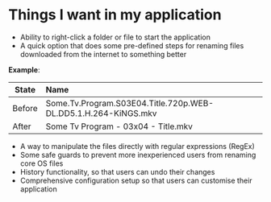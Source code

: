Things I want in my application
===============================
* Ability to right-click a folder or file to start the application
* A quick option that does some pre-defined steps for renaming files downloaded from the internet to something better

__Example__:

| State  | Name                                                            |
|--------|:----------------------------------------------------------------|
| Before | Some.Tv.Program.S03E04.Title.720p.WEB-DL.DD5.1.H.264-KiNGS.mkv  |
| After  | Some Tv Program - 03x04 - Title.mkv                             |

* A way to manipulate the files directly with regular expressions (RegEx)
* Some safe guards to prevent more inexperienced users from renaming core OS files
* History functionality, so that users can undo their changes
* Comprehensive configuration setup so that users can customise their application
